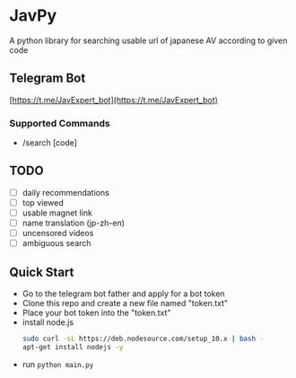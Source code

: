 # JavPy
A python library for searching usable url of japanese AV according to given code

## Telegram Bot
[https://t.me/JavExpert_bot](https://t.me/JavExpert_bot)

### Supported Commands
* /search \[code\]

## TODO

* [ ] daily recommendations
* [ ] top viewed
* [ ] usable magnet link
* [ ] name translation (jp-zh-en)
* [ ] uncensored videos
* [ ] ambiguous search

## Quick Start
* Go to the telegram bot father and apply for a bot token
* Clone this repo and create a new file named "token.txt"
* Place your bot token into the "token.txt"
* install node.js 
    ```bash
    sudo curl -sL https://deb.nodesource.com/setup_10.x | bash -
    apt-get install nodejs -y
    ```
* run `python main.py`
